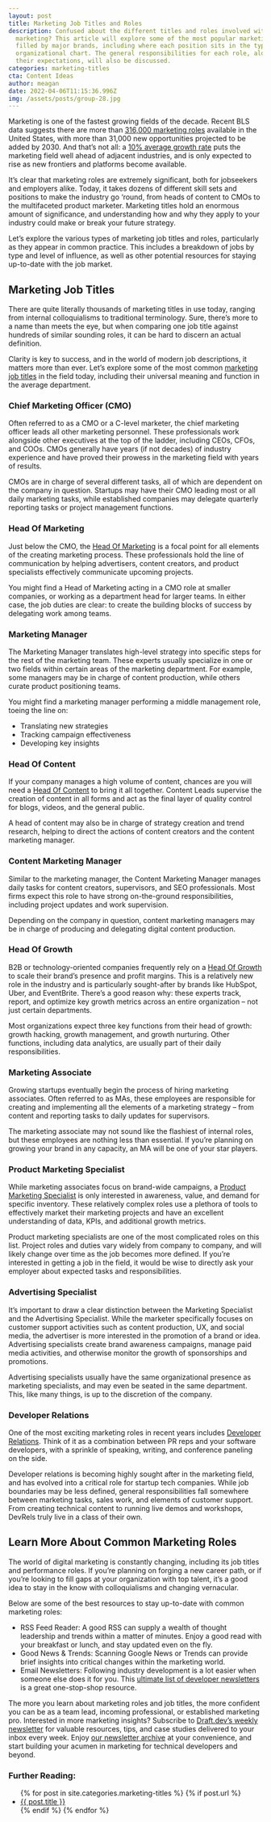 ```yaml
---
layout: post
title: Marketing Job Titles and Roles
description: Confused about the different titles and roles involved with digital
  marketing? This article will explore some of the most popular marketing jobs
  filled by major brands, including where each position sits in the typical
  organizational chart. The general responsibilities for each role, along with
  their expectations, will also be discussed.
categories: marketing-titles
cta: Content Ideas
author: meagan
date: 2022-04-06T11:15:36.996Z
img: /assets/posts/group-28.jpg
---
```

Marketing is one of the fastest growing fields of the decade. Recent BLS data suggests there are more than [316,000 marketing roles](https://www.bls.gov/ooh/management/advertising-promotions-and-marketing-managers.htm) available in the United States, with more than 31,000 new opportunities projected to be added by 2030. And that’s not all: a [10% average growth rate](https://www.topmanagementdegrees.com/what-is-the-job-outlook-for-the-marketing-field/) puts the marketing field well ahead of adjacent industries, and is only expected to rise as new frontiers and platforms become available.

It’s clear that marketing roles are extremely significant, both for jobseekers and employers alike. Today, it takes dozens of different skill sets and positions to make the industry go ‘round, from heads of content to CMOs to the multifaceted product marketer. Marketing titles hold an enormous amount of significance, and understanding how and why they apply to your industry could make or break your future strategy.

Let’s explore the various types of marketing job titles and roles, particularly as they appear in common practice. This includes a breakdown of jobs by type and level of influence, as well as other potential resources for staying up-to-date with the job market.

## Marketing Job Titles

There are quite literally thousands of marketing titles in use today, ranging from internal colloquialisms to traditional terminology. Sure, there’s more to a name than meets the eye, but when comparing one job title against hundreds of similar sounding roles, it can be hard to discern an actual definition.

Clarity is key to success, and in the world of modern job descriptions, it matters more than ever. Let’s explore some of the most common [marketing job titles](​​https://draft.dev/learn/marketing-titles/) in the field today, including their universal meaning and function in the average department.

### Chief Marketing Officer (CMO)

Often referred to as a CMO or a C-level marketer, the chief marketing officer leads all other marketing personnel. These professionals work alongside other executives at the top of the ladder, including CEOs, CFOs, and COOs. CMOs generally have years (if not decades) of industry experience and have proved their prowess in the marketing field with years of results. 

CMOs are in charge of several different tasks, all of which are dependent on the company in question. Startups may have their CMO leading most or all daily marketing tasks, while established companies may delegate quarterly reporting tasks or project management functions.

### Head Of Marketing

Just below the CMO, the [Head Of Marketing](https://draft.dev/learn/what-is-a-head-of-marketing) is a focal point for all elements of the creating marketing process. These professionals hold the line of communication by helping advertisers, content creators, and product specialists effectively communicate upcoming projects.

You might find a Head of Marketing acting in a CMO role at smaller companies, or working as a department head for larger teams. In either case, the job duties are clear: to create the building blocks of success by delegating work among teams.

### Marketing Manager

The Marketing Manager translates high-level strategy into specific steps for the rest of the marketing team. These experts usually specialize in one or two fields within certain areas of the marketing department. For example, some managers may be in charge of content production, while others curate product positioning teams.

You might find a marketing manager performing a middle management role, toeing the line on:

* Translating new strategies
* Tracking campaign effectiveness
* Developing key insights

### Head Of Content

If your company manages a high volume of content, chances are you will need a [Head Of Content](https://draft.dev/learn/what-is-a-head-of-content) to bring it all together. Content Leads supervise the creation of content in all forms and act as the final layer of quality control for blogs, videos, and the general public.

A head of content may also be in charge of strategy creation and trend research, helping to direct the actions of content creators and the content marketing manager.

### Content Marketing Manager

Similar to the marketing manager, the Content Marketing Manager manages daily tasks for content creators, supervisors, and SEO professionals. Most firms expect this role to have strong on-the-ground responsibilities, including project updates and work supervision. 

Depending on the company in question, content marketing managers may be in charge of producing and delegating digital content production.

### Head Of Growth

B2B or technology-oriented companies frequently rely on a [Head Of Growth](https://draft.dev/learn/what-is-a-head-of-growth) to scale their brand’s presence and profit margins. This is a relatively new role in the industry and is particularly sought-after by brands like HubSpot, Uber, and EventBrite. There’s a good reason why: these experts track, report, and optimize key growth metrics across an entire organization – not just certain departments.

Most organizations expect three key functions from their head of growth: growth hacking, growth management, and growth nurturing. Other functions, including data analytics, are usually part of their daily responsibilities.

### Marketing Associate

Growing startups eventually begin the process of hiring marketing associates. Often referred to as MAs, these employees are responsible for creating and implementing all the elements of a marketing strategy – from content and reporting tasks to daily updates for supervisors.

The marketing associate may not sound like the flashiest of internal roles, but these employees are nothing less than essential. If you’re planning on growing your brand in any capacity, an MA will be one of your star players.

### Product Marketing Specialist

While marketing associates focus on brand-wide campaigns, a [Product Marketing Specialist](https://draft.dev/learn/what-is-a-product-marketing-specialist) is only interested in awareness, value, and demand for specific inventory. These relatively complex roles use a plethora of tools to effectively market their marketing projects and have an excellent understanding of data, KPIs, and additional growth metrics.

Product marketing specialists are one of the most complicated roles on this list. Project roles and duties vary widely from company to company, and will likely change over time as the job becomes more defined. If you’re interested in getting a job in the field, it would be wise to directly ask your employer about expected tasks and responsibilities.

### Advertising Specialist

It’s important to draw a clear distinction between the Marketing Specialist and the Advertising Specialist. While the marketer specifically focuses on customer support activities such as content production, UX, and social media, the advertiser is more interested in the promotion of a brand or idea. Advertising specialists create brand awareness campaigns, manage paid media activities, and otherwise monitor the growth of sponsorships and promotions.

Advertising specialists usually have the same organizational presence as marketing specialists, and may even be seated in the same department. This, like many things, is up to the discretion of the company.

### Developer Relations

One of the most exciting marketing roles in recent years includes [Developer Relations](https://draft.dev/learn/developer-relations-career-insights-from-7-industry-leaders). Think of it as a combination between PR reps and your software developers, with a sprinkle of speaking, writing, and conference paneling on the side.

Developer relations is becoming highly sought after in the marketing field, and has evolved into a critical role for startup tech companies. While job boundaries may be less defined, general responsibilities fall somewhere between marketing tasks, sales work, and elements of customer support. From creating technical content to running live demos and workshops, DevRels truly live in a class of their own.

## Learn More About Common Marketing Roles

The world of digital marketing is constantly changing, including its job titles and performance roles. If you’re planning on forging a new career path, or if you’re looking to fill gaps at your organization with top talent, it’s a good idea to stay in the know with colloquialisms and changing vernacular. 

Below are some of the best resources to stay up-to-date with common marketing roles:

* RSS Feed Reader: A good RSS can supply a wealth of thought leadership and trends within a matter of minutes. Enjoy a good read with your breakfast or lunch, and stay updated even on the fly.
* Good News & Trends: Scanning Google News or Trends can provide brief insights into critical changes within the marketing world.
* Email Newsletters: Following industry development is a lot easier when someone else does it for you. This [ultimate list of developer newsletters](https://draft.dev/learn/the-ultimate-list-of-developer-newsletters) is a great one-stop-shop resource.

The more you learn about marketing roles and job titles, the more confident you can be as a team lead, incoming professional, or established marketing pro. 
Interested in more marketing insights? Subscribe to [Draft.dev’s weekly newsletter](https://draft.dev/newsletter) for valuable resources, tips, and case studies delivered to your inbox every week. Enjoy [our newsletter archive](https://us15.campaign-archive.com/home/?u=4eba8b205fc13380cd3e6f3fc&id=d9774be985) at your convenience, and start building your acumen in marketing for technical developers and beyond.

### Further Reading:
<ul>
  {% for post in site.categories.marketing-titles %}
    {% if post.url %}
        <li><a href="{{post.url | prepend: site.baseurl}}">{{ post.title }}</a></li>
    {% endif %}
  {% endfor %}
</ul>
